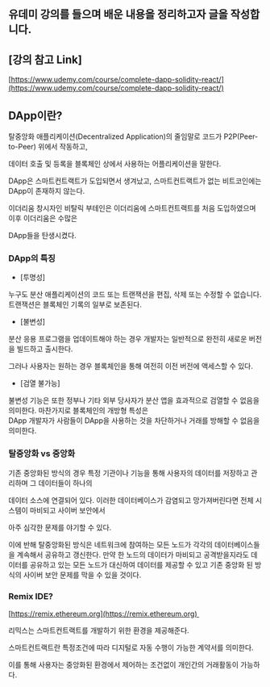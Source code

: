 ## 유데미 강의를 들으며 배운 내용을 정리하고자 글을 작성합니다.

## \[강의 참고 Link\]

[https://www.udemy.com/course/complete-dapp-solidity-react/](https://www.udemy.com/course/complete-dapp-solidity-react/)


## DApp이란?

탈중앙화 애플리케이션(Decentralized Application)의 줄임말로 코드가 P2P(Peer-to-Peer) 위에서 작동하고,

데이터 호출 및 등록을 블록체인 상에서 사용하는 어플리케이션을 말한다.

DApp은 스마트컨트랙트가 도입되면서 생겨났고, 스마트컨트랙트가 없는 비트코인에는 DApp이 존재하지 않는다.

이더리움 창시자인 비탈릭 부테인은 이더리움에 스마트컨트랙트를 처음 도입하였으며 이후 이더리움은 수많은

DApp들을 탄생시켰다.

### DApp의 특징

* [투명성] 

누구도 분산 애플리케이션의 코드 또는 트랜잭션을 편집, 삭제 또는 수정할 수 없습니다. 트랜잭션은 블록체인 기록의 일부로 보존된다.

* [불변성] 

분산 응용 프로그램을 업데이트해야 하는 경우 개발자는 일반적으로 완전히 새로운 버전을 빌드하고 출시한다.

그러나 사용자는 원하는 경우 블록체인을 통해 여전히 이전 버전에 액세스할 수 있다. 

* [검열 불가능\]

불변성 기능은 또한 정부나 기타 외부 당사자가 분산 앱을 효과적으로 검열할 수 없음을 의미한다. 마찬가지로 블록체인의 개방형 특성은  
DApp 개발자가 사람들이 DApp을 사용하는 것을 차단하거나 거래를 방해할 수 없음을 의미한다. 

### 탈중앙화 vs 중앙화

기존 중앙화된 방식의 경우 특정 기관이나 기능을 통해 사용자의 데이터를 저장하고 관리하며 그 데이터들이 하나의

데이터 소스에 연결되어 있다. 이러한 데이터베이스가 감염되고 망가져버린다면 전체 시스템이 마비되고 사이버 보안에서

아주 심각한 문제를 야기할 수 있다.

이에 반해 탈중앙화된 방식은 네트워크에 참여하는 모든 노드가 각각의 데이터베이스들을 계속해서 공유하고 갱신한다. 만약 한 노드의 데이터가 마비되고 공격받을지라도 데이터를 공유하고 있는 모든 노드가 대신하여 데이터를 제공할 수 있고 기존 중앙화 된 방식의 사이버 보안 문제를 막을 수 있을 것이다.


### Remix IDE?

[https://remix.ethereum.org](https://remix.ethereum.org) 


리믹스는 스마트컨트랙트를 개발하기 위한 환경을 제공해준다.

스마트컨트랙트란 특정조건에 따라 디지털로 자동 수행이 가능한 계약서를 의미한다.

이를 통해 사용자는 중앙화된 환경에서 제어하는 조건없이 개인간의 거래활동이 가능하다.
